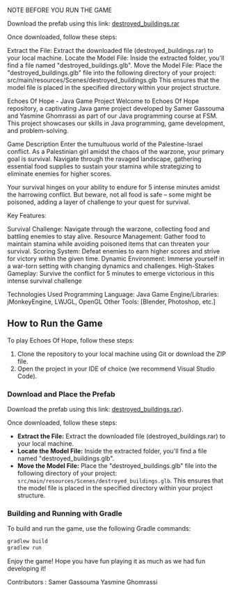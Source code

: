 NOTE BEFORE YOU RUN THE GAME  

Download the prefab using this link: [destroyed_buildings.rar](https://www.mediafire.com/file/6g7ze0kn9ncvss3/destroyed_buildings.rar/file)

Once downloaded, follow these steps:

Extract the File: Extract the downloaded file (destroyed_buildings.rar) to your local machine.
Locate the Model File: Inside the extracted folder, you'll find a file named "destroyed_buildings.glb".
Move the Model File: Place the "destroyed_buildings.glb" file into the following directory of your project:
src/main/resources/Scenes/destroyed_buildings.glb
This ensures that the model file is placed in the specified directory within your project structure.

Echoes Of Hope - Java Game Project
Welcome to Echoes Of Hope repository, a captivating Java game project developed by Samer Gassouma and Yasmine Ghomrassi as part of our Java programming course at FSM. This project showcases our skills in Java programming, game development, and problem-solving.

Game Description
Enter the tumultuous world of the Palestine-Israel conflict. As a Palestinian girl amidst the chaos of the warzone, your primary goal is survival. Navigate through the ravaged landscape, gathering essential food supplies to sustain your stamina while strategizing to eliminate enemies for higher scores.

Your survival hinges on your ability to endure for 5 intense minutes amidst the harrowing conflict. But beware, not all food is safe – some might be poisoned, adding a layer of challenge to your quest for survival.

Key Features:

Survival Challenge: Navigate through the warzone, collecting food and battling enemies to stay alive.
Resource Management: Gather food to maintain stamina while avoiding poisoned items that can threaten your survival.
Scoring System: Defeat enemies to earn higher scores and strive for victory within the given time.
Dynamic Environment: Immerse yourself in a war-torn setting with changing dynamics and challenges.
High-Stakes Gameplay: Survive the conflict for 5 minutes to emerge victorious in this intense survival challenge

Technologies Used
Programming Language: Java
Game Engine/Libraries:  jMonkeyEngine, LWJGL, OpenGL
Other Tools: [Blender, Photoshop, etc.]
## How to Run the Game

To play Echoes Of Hope, follow these steps:

1. Clone the repository to your local machine using Git or download the ZIP file.
2. Open the project in your IDE of choice (we recommend Visual Studio Code).

### Download and Place the Prefab

Download the prefab using this link: [destroyed_buildings.rar](https://www.mediafire.com/file/6g7ze0kn9ncvss3/destroyed_buildings.rar/file)).

Once downloaded, follow these steps:

- **Extract the File:** Extract the downloaded file (destroyed_buildings.rar) to your local machine.
- **Locate the Model File:** Inside the extracted folder, you'll find a file named "destroyed_buildings.glb".
- **Move the Model File:** Place the "destroyed_buildings.glb" file into the following directory of your project: `src/main/resources/Scenes/destroyed_buildings.glb`. This ensures that the model file is placed in the specified directory within your project structure.

### Building and Running with Gradle

To build and run the game, use the following Gradle commands:

```bash
gradlew build
gradlew run
```

Enjoy the game! Hope you have fun playing it as much as we had fun developing it!

Contributors : 
Samer Gassouma
Yasmine Ghomrassi
